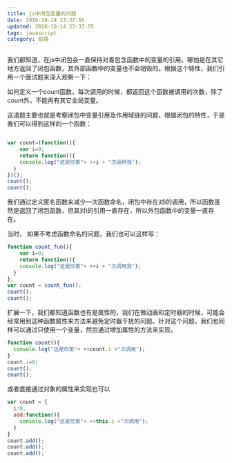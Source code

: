 ```yaml
---
title: js中闭包变量的问题 
date: 2016-10-14 23:37:55
updated: 2016-10-14 23:37:55
tags: javascript
category: 前端
---
```


我们都知道，在js中闭包会一直保持对着包含函数中的变量的引用，哪怕是在其它地方返回了闭包函数，其外部函数中的变量也不会销毁的。根据这个特性，我们引用一个面试题来深入观察一下：
<!--more-->
如何定义一个count函数，每次调用的时候，都返回这个函数被调用的次数，除了count外，不能再有其它全局变量。

这道题主要也就是考察闭包中变量引用及作用域链的问题，根据闭包的特性，于是我们可以得到这样的一个函数：

```javascript

var count=(function(){
	var i=0;
	return function(){
    console.log("这是你第"+ ++i + "次调用我");
  }
})();
count();
count();
```
我们通过定义匿名函数来减少一次函数命名，闭包中存在对i的调用，所以函数虽然是返回了闭包函数，但其对i的引用一直存在，所以外包函数中的变量一直存在。

当时， 如果不考虑函数命名的问题，我们也可以这样写：

```javascript
function count_fun(){
	var i=0;
	return function(){
    console.log("这是你第"+ ++i + "次调用我");
  }
};
var count = count_fun();
count();
count();
```

扩展一下，我们都知道函数也有是属性的，我们在做动画和定时器的时候，可能会经常用到这种函数属性来方法来避免定时器干扰的问题。针对这个问题，我们也同样可以通过只使用一个变量，然后通过增加属性的方法来实现。

```javascript
function count(){
  console.log("这是你第"+ ++count.i +"次调用");
}
count.i=0;
count();
count();
```

或者直接通过对象的属性来实现也可以
```javascript
var count = {
  i:0,
  add:function(){
    console.log("这是您第"+ ++this.i +"次调用");
  }
}
count.add();
count.add();
count.add();
```
